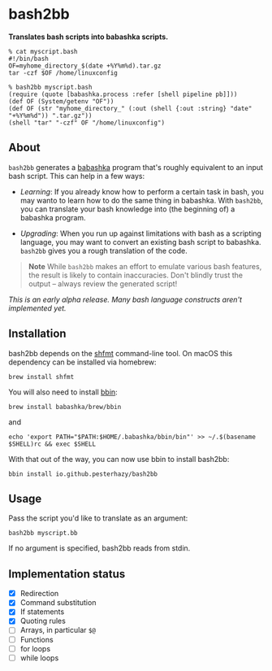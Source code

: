 # bash2bb

**Translates bash scripts into babashka scripts.**

```
% cat myscript.bash
#!/bin/bash
OF=myhome_directory_$(date +%Y%m%d).tar.gz
tar -czf $OF /home/linuxconfig 

% bash2bb myscript.bash
(require (quote [babashka.process :refer [shell pipeline pb]]))
(def OF (System/getenv "OF"))
(def OF (str "myhome_directory_" (:out (shell {:out :string} "date" "+%Y%m%d")) ".tar.gz"))
(shell "tar" "-czf" OF "/home/linuxconfig")
```

## About

`bash2bb` generates a [babashka](https://babashka.org/) program that's roughly equivalent to an input bash script. This can help in a few ways:

- _Learning_: If you already know how to perform a certain task in bash, you may wanto to learn how to do the same thing in babashka. With `bash2bb`, you can translate your bash knowledge into (the beginning of) a babashka program.

- _Upgrading_: When you run up against limitations with bash as a scripting language, you may want to convert an existing bash script to babashka. `bash2bb` gives you a rough translation of the code.

> **Note**
> While `bash2bb` makes an effort to emulate various bash features, the result is likely to contain inaccuracies. Don't blindly trust the output – always review the generated script!

*This is an early alpha release. Many bash language constructs aren't implemented yet.*

## Installation

bash2bb depends on the [shfmt](https://github.com/mvdan/sh) command-line tool. On macOS this dependency can be installed via homebrew:

```
brew install shfmt
```

You will also need to install [bbin](https://github.com/babashka/bbin):

```
brew install babashka/brew/bbin
```

and

```
echo 'export PATH="$PATH:$HOME/.babashka/bbin/bin"' >> ~/.$(basename $SHELL)rc && exec $SHELL
```

With that out of the way, you can now use bbin to install bash2bb:

```
bbin install io.github.pesterhazy/bash2bb
```

## Usage

Pass the script you'd like to translate as an argument:

```
bash2bb myscript.bb
```

If no argument is specified, bash2bb reads from stdin.

## Implementation status

- [x] Redirection
- [x] Command substitution
- [x] If statements
- [x] Quoting rules
- [ ] Arrays, in particular `$@`
- [ ] Functions
- [ ] for loops
- [ ] while loops
